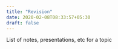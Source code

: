 ```yaml
---
title: "Revision"
date: 2020-02-08T08:33:57+05:30
draft: false
---
```


List of notes, presentations, etc for a topic
